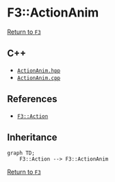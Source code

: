 # F3::ActionAnim

[Return to `F3`](/docs/F3.md)

## C++

- [`ActionAnim.hpp`](/c++/include/ActionAnim.hpp)
- [`ActionAnim.cpp`](/c++/source/ActionAnim.cpp)

## References

- [`F3::Action`](/docs/F3/Action.md)

## Inheritance

```mermaid
graph TD;
    F3::Action --> F3::ActionAnim
```

[Return to `F3`](/docs/F3.md)